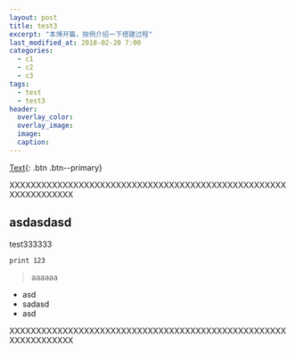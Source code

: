 ```yaml
---
layout: post
title: test3
excerpt: "本博开篇，按例介绍一下搭建过程"
last_modified_at: 2018-02-20 7:00
categories:
  - c1
  - c2
  - c3
tags:
  - test
  - test3
header:
  overlay_color:
  overlay_image: 
  image: 
  caption: 
---
```



[Text](#link){: .btn .btn--primary}

XXXXXXXXXXXXXXXXXXXXXXXXXXXXXXXXXXXXXXXXXXXXXXXXXXXXXXXXXXXXXXXX

## asdasdasd

test333333

```
print 123
```

> aaaaaa

* asd
* sadasd
* asd

[](http://)


XXXXXXXXXXXXXXXXXXXXXXXXXXXXXXXXXXXXXXXXXXXXXXXXXXXXXXXXXXXXXXXX


